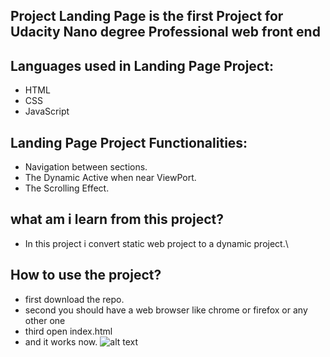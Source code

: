 ## Project Landing Page is the  first Project for Udacity Nano degree Professional web front end 

## Languages used in Landing Page Project:
- HTML
- CSS 
- JavaScript

## Landing Page Project Functionalities:
- Navigation between sections.
- The Dynamic Active when near ViewPort.
- The Scrolling Effect.

## what am i learn from this project?
- In this project i convert static web project to a dynamic project.\

##  How to use the project?
- first download the repo.
- second you should have a web browser like chrome or firefox or any other one 
- third open index.html  
- and it works now.
![alt text](https://github.com/mosamircs/landing-page/blob/master/active-state.gif?raw=true)
